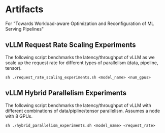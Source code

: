 # Artifacts
For "Towards Workload-aware Optimization and Reconfiguration of ML Serving Pipelines"


## vLLM Request Rate Scaling Experiments
The following script benchmarks the latency/throughput of vLLM as we scale up the request rate for different types of parallelism (data, pipeline, tensor). 

```
sh ./request_rate_scaling_experiments.sh <model_name> <num_gpus>
```

## vLLM Hybrid Parallelism Experiments
The following script benchmarks the latency/throughput of vLLM with different combinations of data/pipline/tensor parallelism. Assumes a node with 8 GPUs.

```
sh ./hybrid_parallelism_experiments.sh <model_name> <request_rate>
```